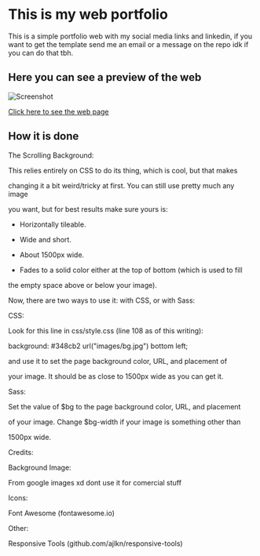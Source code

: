 # This is my web portfolio

This is a simple portfolio web with my social media links and linkedin, if you want to get the template send me an email or a message on the repo idk if you can do that tbh. 


## Here you can see a preview of the web

![Screenshot](https://photos.app.goo.gl/KNLuA8MLGPNDqd8p8)

[Click here to see the web page](https://tinyurl.com/3dm8p7a7)


## How it is done

The Scrolling Background:

This relies entirely on CSS to do its thing, which is cool, but that makes

changing it a bit weird/tricky at first. You can still use pretty much any image

you want, but for best results make sure yours is:

- Horizontally tileable.

- Wide and short.

- About 1500px wide.

- Fades to a solid color either at the top of bottom (which is used to fill

the empty space above or below your image).

Now, there are two ways to use it: with CSS, or with Sass:

CSS:

Look for this line in css/style.css (line 108 as of this writing):

background: #348cb2 url("images/bg.jpg") bottom left;

and use it to set the page background color, URL, and placement of

your image. It should be as close to 1500px wide as you can get it.

Sass:

Set the value of $bg to the page background color, URL, and placement

of your image. Change $bg-width if your image is something other than

1500px wide.

Credits:

Background Image:

From google images xd dont use it for comercial stuff

Icons:

Font Awesome (fontawesome.io)

Other:

Responsive Tools (github.com/ajlkn/responsive-tools)
